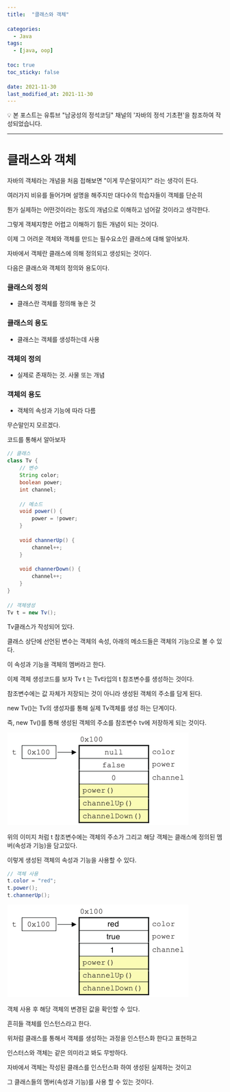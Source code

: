 ```yaml
---
title:  "클래스와 객체" 

categories:
  - Java
tags:
  - [java, oop]

toc: true
toc_sticky: false

date: 2021-11-30
last_modified_at: 2021-11-30
---
```


<aside>
💡 본 포스트는 유튜브 "남궁성의 정석코딩" 채널의 '자바의 정석 기초편'을 참조하여 작성되었습니다.

</aside>

---

# 클래스와 객체

자바의 객체라는 개념을 처음 접해보면 "이게 무슨말이지?" 라는 생각이 든다.

여러가지 비유를 들어가며 설명을 해주지만 대다수의 학습자들이 객체를 단순히

뭔가 실제하는 어떤것이라는 정도의 개념으로 이해하고 넘어갈 것이라고 생각한다.

그렇게 객체지향은 어렵고 이해하기 힘든 개념이 되는 것이다.

이제 그 어려운 객체와 객체를 만드는 필수요소인 클래스에 대해 알아보자.

자바에서 객체란 클래스에 의해 정의되고 생성되는 것이다.

다음은 클래스와 객체의 정의와 용도이다.

### 클래스의 정의

- 클래스란 객체를 정의해 놓은 것

### 클래스의 용도

- 클래스는 객체를 생성하는데 사용

### 객체의 정의

- 실제로 존재하는 것. 사물 또는 개념

### 객체의 용도

- 객체의 속성과 기능에 따라 다름

무슨말인지 모르겠다.

코드를 통해서 알아보자

```java
// 클래스
class Tv {
	// 변수
	String color;
	boolean power;
	int channel;

	// 메소드
	void power() {
		power = !power;
	}

	void channerUp() {
		channel++;
	}

	void channerDown() {
		channel++;
	}
}

// 객체생성
Tv t = new Tv();
```

Tv클래스가 작성되어 있다.

클래스 상단에 선언된 변수는 객체의 속성, 아래의 메소드들은 객체의 기능으로 볼 수 있다.

이 속성과 기능을 객체의 멤버라고 한다.

이제 객체 생성코드를 보자 Tv t 는 Tv타입의 t 참조변수를 생성하는 것이다.

참조변수에는 값 자체가 저장되는 것이 아니라 생성된 객체의 주소를 담게 된다.

new Tv()는 Tv의 생성자를 통해 실제 Tv객체를 생성 하는 단계이다.

즉, new Tv()를 통해 생성된 객체의 주소를 참조변수 tv에 저장하게 되는 것이다.

![객체 생성 직후](/assets/images/object1.png)

위의 이미지 처럼 t 참조변수에는 객체의 주소가 그리고 해당 객체는 클래스에 정의된 멤버(속성과 기능)을 담고있다.

이렇게 생성된 객체의 속성과 기능을 사용할 수 있다.

```java
// 객체 사용
t.color = "red";
t.power();
t.channerUp();
```

![객체 사용 후](/assets/images/obejct2.png)

객체 사용 후 해당 객체의 변경된 값을 확인할 수 있다.

흔히들 객체를 인스턴스라고 한다.

위처럼 클래스를 통해서 객체를 생성하는 과정을 인스턴스화 한다고 표현하고

인스터스와 객체는 같은 의미라고 봐도 무방하다.

자바에서 객체는 작성된 클래스를 인스턴스화 하여 생성된 실제하는 것이고

그 클래스들의 멤버(속성과 기능)를 사용 할 수 있는 것이다.
